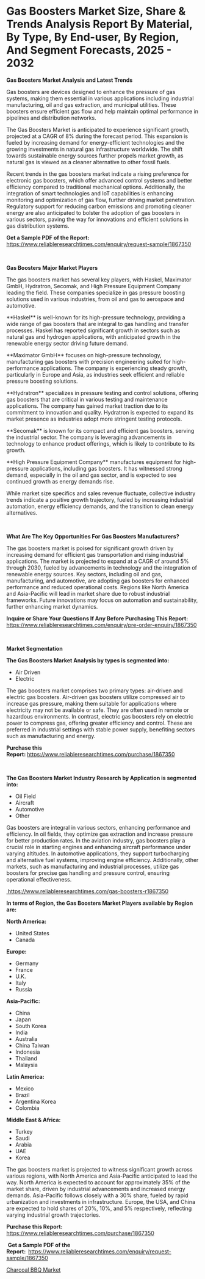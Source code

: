 <p><h1>Gas Boosters Market Size, Share & Trends Analysis Report By Material, By Type, By End-user, By Region, And Segment Forecasts, 2025 - 2032</h1></p><p><strong>Gas Boosters Market Analysis and Latest Trends</strong></p>
<p><p>Gas boosters are devices designed to enhance the pressure of gas systems, making them essential in various applications including industrial manufacturing, oil and gas extraction, and municipal utilities. These boosters ensure efficient gas flow and help maintain optimal performance in pipelines and distribution networks.</p><p>The Gas Boosters Market is anticipated to experience significant growth, projected at a CAGR of 8% during the forecast period. This expansion is fueled by increasing demand for energy-efficient technologies and the growing investments in natural gas infrastructure worldwide. The shift towards sustainable energy sources further propels market growth, as natural gas is viewed as a cleaner alternative to other fossil fuels.</p><p>Recent trends in the gas boosters market indicate a rising preference for electronic gas boosters, which offer advanced control systems and better efficiency compared to traditional mechanical options. Additionally, the integration of smart technologies and IoT capabilities is enhancing monitoring and optimization of gas flow, further driving market penetration. Regulatory support for reducing carbon emissions and promoting cleaner energy are also anticipated to bolster the adoption of gas boosters in various sectors, paving the way for innovations and efficient solutions in gas distribution systems.</p></p>
<p><strong>Get a Sample PDF of the Report:&nbsp;</strong> <a href="https://www.reliableresearchtimes.com/enquiry/request-sample/1867350?utm_campaign=2135&utm_medium=2&utm_source=Github&utm_content=ia&utm_term=19022025&utm_id=gas-boosters">https://www.reliableresearchtimes.com/enquiry/request-sample/1867350</a></p>
<p>&nbsp;</p>
<p><strong>Gas Boosters Major Market Players</strong></p>
<p><p>The gas boosters market has several key players, with Haskel, Maximator GmbH, Hydratron, Secomak, and High Pressure Equipment Company leading the field. These companies specialize in gas pressure boosting solutions used in various industries, from oil and gas to aerospace and automotive.</p><p>**Haskel** is well-known for its high-pressure technology, providing a wide range of gas boosters that are integral to gas handling and transfer processes. Haskel has reported significant growth in sectors such as natural gas and hydrogen applications, with anticipated growth in the renewable energy sector driving future demand.</p><p>**Maximator GmbH** focuses on high-pressure technology, manufacturing gas boosters with precision engineering suited for high-performance applications. The company is experiencing steady growth, particularly in Europe and Asia, as industries seek efficient and reliable pressure boosting solutions.</p><p>**Hydratron** specializes in pressure testing and control solutions, offering gas boosters that are critical in various testing and maintenance applications. The company has gained market traction due to its commitment to innovation and quality. Hydratron is expected to expand its market presence as industries adopt more stringent testing protocols.</p><p>**Secomak** is known for its compact and efficient gas boosters, serving the industrial sector. The company is leveraging advancements in technology to enhance product offerings, which is likely to contribute to its growth.</p><p>**High Pressure Equipment Company** manufactures equipment for high-pressure applications, including gas boosters. It has witnessed strong demand, especially in the oil and gas sector, and is expected to see continued growth as energy demands rise.</p><p>While market size specifics and sales revenue fluctuate, collective industry trends indicate a positive growth trajectory, fueled by increasing industrial automation, energy efficiency demands, and the transition to clean energy alternatives.</p></p>
<p>&nbsp;</p>
<p><strong>What Are The Key Opportunities For Gas Boosters Manufacturers?</strong></p>
<p><p>The gas boosters market is poised for significant growth driven by increasing demand for efficient gas transportation and rising industrial applications. The market is projected to expand at a CAGR of around 5% through 2030, fueled by advancements in technology and the integration of renewable energy sources. Key sectors, including oil and gas, manufacturing, and automotive, are adopting gas boosters for enhanced performance and reduced operational costs. Regions like North America and Asia-Pacific will lead in market share due to robust industrial frameworks. Future innovations may focus on automation and sustainability, further enhancing market dynamics.</p></p>
<p><strong>Inquire or Share Your Questions If Any Before Purchasing This Report:</strong> <a href="https://www.reliableresearchtimes.com/enquiry/pre-order-enquiry/1867350?utm_campaign=2135&utm_medium=2&utm_source=Github&utm_content=ia&utm_term=19022025&utm_id=gas-boosters">https://www.reliableresearchtimes.com/enquiry/pre-order-enquiry/1867350</a></p>
<p>&nbsp;</p>
<p><strong>Market Segmentation</strong></p>
<p><strong>The Gas Boosters Market Analysis by types is segmented into:</strong></p>
<p><ul><li>Air Driven</li><li>Electric</li></ul></p>
<p><p>The gas boosters market comprises two primary types: air-driven and electric gas boosters. Air-driven gas boosters utilize compressed air to increase gas pressure, making them suitable for applications where electricity may not be available or safe. They are often used in remote or hazardous environments. In contrast, electric gas boosters rely on electric power to compress gas, offering greater efficiency and control. These are preferred in industrial settings with stable power supply, benefiting sectors such as manufacturing and energy.</p></p>
<p><strong>Purchase this Report:&nbsp;</strong><a href="https://www.reliableresearchtimes.com/purchase/1867350?utm_campaign=2135&utm_medium=2&utm_source=Github&utm_content=ia&utm_term=19022025&utm_id=gas-boosters">https://www.reliableresearchtimes.com/purchase/1867350</a></p>
<p>&nbsp;</p>
<p><strong>The Gas Boosters Market Industry Research by Application is segmented into:</strong></p>
<p><ul><li>Oil Field</li><li>Aircraft</li><li>Automotive</li><li>Other</li></ul></p>
<p><p>Gas boosters are integral in various sectors, enhancing performance and efficiency. In oil fields, they optimize gas extraction and increase pressure for better production rates. In the aviation industry, gas boosters play a crucial role in starting engines and enhancing aircraft performance under varying altitudes. In automotive applications, they support turbocharging and alternative fuel systems, improving engine efficiency. Additionally, other markets, such as manufacturing and industrial processes, utilize gas boosters for precise gas handling and pressure control, ensuring operational effectiveness.</p></p>
<p><a href="https://www.reliableresearchtimes.com/gas-boosters-r1867350?utm_campaign=2135&utm_medium=2&utm_source=Github&utm_content=ia&utm_term=19022025&utm_id=gas-boosters">&nbsp;https://www.reliableresearchtimes.com/gas-boosters-r1867350</a></p>
<p><strong>In terms of Region, the Gas Boosters Market Players available by Region are:</strong></p>
<p>
    <p> <strong> North America: </strong>
        <ul>
            <li>United States</li>
            <li>Canada</li>
        </ul>
        </p> 
    <p> <strong> Europe: </strong>
        <ul>
            <li>Germany</li>
            <li>France</li>
            <li>U.K.</li>
            <li>Italy</li>
            <li>Russia</li>
        </ul>
        </p> 
    <p> <strong> Asia-Pacific: </strong>
        <ul>
            <li>China</li>
            <li>Japan</li>
            <li>South Korea</li>
            <li>India</li>
            <li>Australia</li>
            <li>China Taiwan</li>
            <li>Indonesia</li>
            <li>Thailand</li>
            <li>Malaysia</li>
        </ul>
        </p> 
    <p> <strong> Latin America: </strong>
        <ul>
            <li>Mexico</li>
            <li>Brazil</li>
            <li>Argentina Korea</li>
            <li>Colombia</li>
        </ul>
        </p> 
    <p> <strong> Middle East & Africa: </strong>
        <ul>
            <li>Turkey</li>
            <li>Saudi</li>
            <li>Arabia</li>
            <li>UAE</li>
            <li>Korea</li>
        </ul>
    </p>
    </p>
<p><p>The gas boosters market is projected to witness significant growth across various regions, with North America and Asia-Pacific anticipated to lead the way. North America is expected to account for approximately 35% of the market share, driven by industrial advancements and increased energy demands. Asia-Pacific follows closely with a 30% share, fueled by rapid urbanization and investments in infrastructure. Europe, the USA, and China are expected to hold shares of 20%, 10%, and 5% respectively, reflecting varying industrial growth trajectories.</p></p>
<p><strong>Purchase this Report: </strong><a href="https://www.reliableresearchtimes.com/purchase/1867350?utm_campaign=2135&utm_medium=2&utm_source=Github&utm_content=ia&utm_term=19022025&utm_id=gas-boosters">https://www.reliableresearchtimes.com/purchase/1867350</a></p>
<p>&nbsp;<strong>Get a Sample PDF of the Report:&nbsp;&nbsp;</strong><a href="https://www.reliableresearchtimes.com/enquiry/request-sample/1867350?utm_campaign=2135&utm_medium=2&utm_source=Github&utm_content=ia&utm_term=19022025&utm_id=gas-boosters">https://www.reliableresearchtimes.com/enquiry/request-sample/1867350</a></p>
<p><strong></strong></p>
<p><p><a href="https://github.com/AshikRahman991/Market-Research-Report-List-1/blob/main/charcoal-bbq-market.md?utm_campaign=2135&utm_medium=2&utm_source=Github&utm_content=ia&utm_term=19022025&utm_id=gas-boosters">Charcoal BBQ Market</a></p></p>